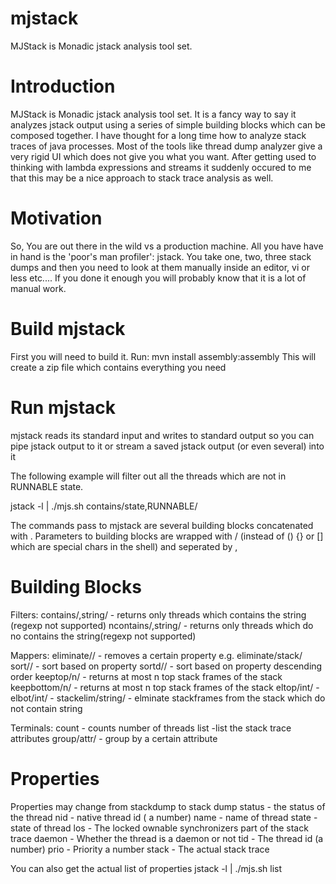 mjstack
=======
MJStack is Monadic jstack analysis tool set.

Introduction
=============
MJStack is Monadic jstack analysis tool set. It is a fancy way to say it analyzes jstack output using a series of simple building blocks
which can be composed together. I have thought for a long time how to analyze stack traces of java processes. Most of the tools like
thread dump analyzer give a very rigid UI which does not give you what you want. After getting used to thinking with lambda expressions
and streams it suddenly occured to me that this may be a nice approach to stack trace analysis as well.


Motivation
==========
So, You are out there in the wild vs a production machine. All you have have in hand is the 'poor's man profiler': jstack.
 You take one, two, three stack dumps and then you need to look at them manually inside an editor, vi or less etc....
 If you done it enough you will probably know that it is a lot of manual work.

Build mjstack
=============
First you will need to build it. Run:
mvn install assembly:assembly
This will create a zip file which contains everything you need

Run mjstack
===========
mjstack reads its standard input and writes to standard output so  you can pipe jstack output to it or stream a saved jstack output (or even several) into it

The following example will filter out all the threads which are not in RUNNABLE state.

jstack -l <pid> | ./mjs.sh contains/state,RUNNABLE/

The commands pass to mjstack are several building blocks concatenated with .
Parameters to building blocks are wrapped with / (instead of () {} or [] which are special chars in the shell) and seperated by ,





Building Blocks
===============
Filters:
contains/<attr>,string/  - returns only threads which contains the string (regexp not supported)
ncontains/<attr>,string/  - returns only threads which do no contains the string(regexp not supported)

Mappers:
eliminate/<attr>/        - removes a certain property e.g. eliminate/stack/
sort/<attr>/             - sort based on property
sortd/<attr>/            - sort based on property descending order
keeptop/n/              - returns at most n top stack frames of the stack
keepbottom/n/           - returns at most n top stack frames of the stack
eltop/int/        -
elbot/int/        -
stackelim/string/        - elminate stackframes from the stack which do not contain string

Terminals:
count            - counts number of threads
list             -list the stack trace attributes
group/attr/      - group by a certain attribute


Properties
==========
Properties may change from stackdump to stack dump
status          - the status of the thread
nid             - native thread id ( a number)
name            - name of thread
state           - state of thread
los             - The locked ownable synchronizers part of the stack trace
daemon          - Whether the thread is a daemon or not
tid             - The thread id (a number)
prio            - Priority a number
stack           - The actual stack trace


You can also get the actual list of properties
jstack -l <pid> | ./mjs.sh list
